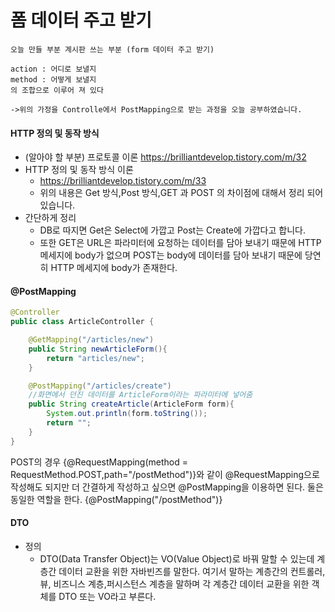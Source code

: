 # 폼 데이터 주고 받기

```
오늘 만들 부분 계시판 쓰는 부분 (form 데이터 주고 받기)

action : 어디로 보낼지
method : 어떻게 보낼지
의 조합으로 이루어 져 있다

->위의 가정을 Controlle에서 PostMapping으로 받는 과정을 오늘 공부하였습니다.
```

#### HTTP 정의 및 동작 방식
 
- (알아야 할 부분) 프로토콜 이론 https://brilliantdevelop.tistory.com/m/32
- HTTP 정의 및 동작 방식 이론  
  - https://brilliantdevelop.tistory.com/m/33
  - 위의 내용은 Get 방식,Post 방식,GET 과 POST 의 차이점에 대해서 정리 되어 있습니다.
- 간단하게 정리
  - DB로 따지면 Get은 Select에 가깝고 Post는 Create에 가깝다고 합니다.
  - 또한 GET은 URL은 파라미터에 요청하는 데이터를 담아 보내기 때문에 HTTP 메세지에 body가 없으며
  POST는 body에 데이터를 담아 보내기 때문에 당연히 HTTP 메세지에 body가 존재한다. 

#### @PostMapping

```java
@Controller
public class ArticleController {

    @GetMapping("/articles/new")
    public String newArticleForm(){
        return "articles/new";
    }

    @PostMapping("/articles/create")
    //화면에서 던진 데이터를 ArticleForm이라는 파라미터에 넣어줌
    public String createArticle(ArticleForm form){
        System.out.println(form.toString());
        return "";
    }
}
```
POST의 경우 {@RequestMapping(method = RequestMethod.POST,path="/postMethod")}와 같이 @RequestMapping으로 작성해도 되지만
더 간결하게 작성하고 싶으면 @PostMapping을 이용하면 된다. 둘은 동일한 역할을 한다. {@PostMapping("/postMethod")}


#### DTO
- 정의
  - DTO(Data Transfer Object)는 VO(Value Object)로 바꿔 말할 수 있는데
    계층간 데이터 교환을 위한 자바빈즈를 말한다. 여기서 말하는 계층간의 컨트롤러,뷰,
    비즈니스 계층,퍼시스턴스 계층을 말하며 각 계층간 데이터 교환을 위한 객체를 DTO 또는 VO라고 부른다.
